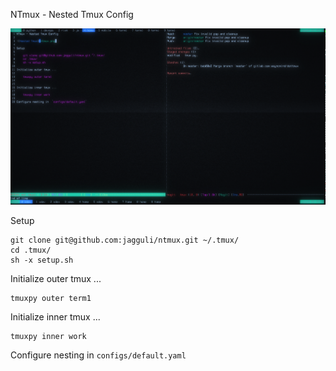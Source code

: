 NTmux - Nested Tmux Config

![Nested Tmux](ntmux.png)

Setup

    git clone git@github.com:jagguli/ntmux.git ~/.tmux/
    cd .tmux/
    sh -x setup.sh

Initialize outer tmux ...

    tmuxpy outer term1
    
    
Initialize inner tmux ...

    tmuxpy inner work
    
Configure nesting in  `configs/default.yaml`
